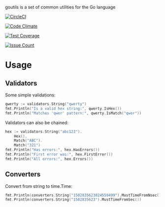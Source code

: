 goutils is a set of common utilities for the Go language

[![CircleCI](https://circleci.com/gh/palsivertsen/goutils.svg?style=svg)](https://circleci.com/gh/palsivertsen/goutils)

[![Code Climate](https://codeclimate.com/github/palsivertsen/goutils/badges/gpa.svg)](https://codeclimate.com/github/palsivertsen/goutils)

[![Test Coverage](https://codeclimate.com/github/palsivertsen/goutils/badges/coverage.svg)](https://codeclimate.com/github/palsivertsen/goutils/coverage)

[![Issue Count](https://codeclimate.com/github/palsivertsen/goutils/badges/issue_count.svg)](https://codeclimate.com/github/palsivertsen/goutils)

# Usage

## Validators

Some simple validations:

```go
qwerty := validators.String("qwerty")
fmt.Println("Is a valid hex string:", qwerty.IsHex())
fmt.Println("Matches 'qwer' pattern:", qwerty.IsMatch("qwer"))
```

Validators can also be chained:

```go
hex := validators.String("abc123").
    Hex().
    Match("ABC").
    Match("321")
fmt.Println("Has errors:", hex.HasErrors())
fmt.Println("First error was:", hex.FirstError())
fmt.Println("All errors:", hex.Errors())
```

## Converters

Convert from string to time.Time:

```go
fmt.Println(converters.String("1502835623824559499").MustTimeFromNsec())
fmt.Println(converters.String("1502835623").MustTimeFromSec())
```
